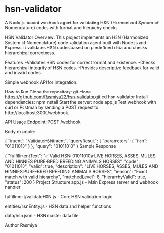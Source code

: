 # hsn-validator
A Node.js-based webhook agent for validating HSN (Harmonized System of Nomenclature) codes with format and hierarchy checks.

HSN Validator
Overview:
This project implements an HSN (Harmonized System of Nomenclature) code validation agent built with Node.js and Express. It validates HSN codes based on predefined data and checks hierarchical correctness.

Features:
-Validates HSN codes for correct format and existence.
-Checks hierarchical integrity of HSN codes.
-Provides descriptive feedback for valid and invalid codes.

Simple webhook API for integration.

How to Run
Clone the repository:
git clone https://github.com/Rasmiya22/hsn-validator.git
cd hsn-validator
Install dependencies:
npm install
Start the server:
node app.js
Test webhook with curl or Postman by sending a POST request to http://localhost:3000/webhook.

API Usage
Endpoint: POST /webhook

Body example:


{
  "intent": "ValidateHSNIntent",
  "queryResult": {
    "parameters": {
      "hsn": "01011010"
    }
  },
  "query": "01011010"
}
Sample Response

{
  "fulfillmentText": "✅ Valid HSN: 01011010\nLIVE HORSES, ASSES, MULES AND HINNIES PURE-BRED BREEDING ANIMALS HORSES",
  "code": "01011010",
  "valid": true,
  "description": "LIVE HORSES, ASSES, MULES AND HINNIES PURE-BRED BREEDING ANIMALS HORSES",
  "reason": "Exact match with valid hierarchy",
  "matchedLevel": 8,
  "hierarchyValid": true,
  "status": 200
}
Project Structure
app.js - Main Express server and webhook handler

fulfillment/validateHSN.js - Core HSN validation logic

entities/hsnEntity.js - HSN data and helper functions

data/hsn.json - HSN master data file

Author
Rasmiya


